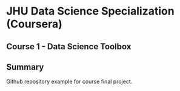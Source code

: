 # JHU Data Science Specialization (Coursera)

## Course 1 - Data Science Toolbox 

## Summary

Github repository example for course final project.
